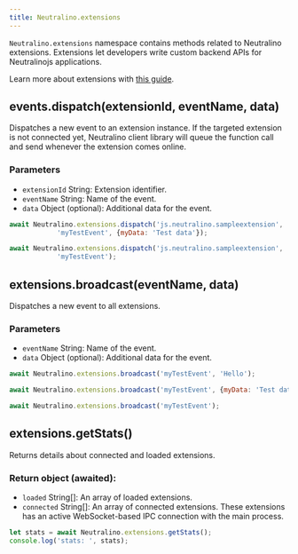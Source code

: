 ```yaml
---
title: Neutralino.extensions
---
```


`Neutralino.extensions` namespace contains methods related to Neutralino extensions. Extensions let
developers write custom backend APIs for Neutralinojs applications.

Learn more about extensions with [this guide](../how-to/extensions-overview).


## events.dispatch(extensionId, eventName, data)
Dispatches a new event to an extension instance. If the targeted extension is not connected yet,
Neutralino client library will queue the function call and send whenever the extension comes online.


### Parameters

- `extensionId` String: Extension identifier.
- `eventName` String: Name of the event.
- `data` Object (optional): Additional data for the event.

```js
await Neutralino.extensions.dispatch('js.neutralino.sampleextension',
            'myTestEvent', {myData: 'Test data'});

await Neutralino.extensions.dispatch('js.neutralino.sampleextension',
            'myTestEvent');
```

## extensions.broadcast(eventName, data)
Dispatches a new event to all extensions.


### Parameters

- `eventName` String: Name of the event.
- `data` Object (optional): Additional data for the event.

```js
await Neutralino.extensions.broadcast('myTestEvent', 'Hello');

await Neutralino.extensions.broadcast('myTestEvent', {myData: 'Test data'});

await Neutralino.extensions.broadcast('myTestEvent');
```

## extensions.getStats()
Returns details about connected and loaded extensions.

### Return object (awaited):
- `loaded` String[]: An array of loaded extensions.
- `connected` String[]: An array of connected extensions. These extensions has an active WebSocket-based IPC connection
                with the main process.

```js
let stats = await Neutralino.extensions.getStats();
console.log('stats: ', stats);
```
